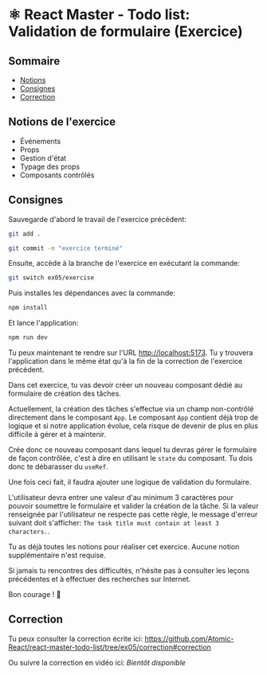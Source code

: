 # ⚛️ React Master - Todo list: Validation de formulaire (Exercice)

## Sommaire

<!-- no toc -->
*   [Notions](#notions-de-lexercice)
*   [Consignes](#consignes)
*   [Correction](#correction)

## Notions de l'exercice

*   Événements
*   Props
*   Gestion d'état
*   Typage des props
*   Composants contrôlés

## Consignes

Sauvegarde d'abord le travail de l'exercice précédent:

```bash
git add .
```

```bash
git commit -m "exercice terminé"
```

Ensuite, accède à la branche de l'exercice en exécutant la commande:

```bash
git switch ex05/exercise
```

Puis installes les dépendances avec la commande:

```bash
npm install
```

Et lance l'application:

```bash
npm run dev
```

Tu peux maintenant te rendre sur l'URL <http://localhost:5173>. Tu y trouvera l'application dans le même état qu'à la fin de la correction de l'exercice précédent.

Dans cet exercice, tu vas devoir créer un nouveau composant dédié au formulaire de création des tâches.

Actuellement, la création des tâches s'effectue via un champ non-contrôlé directement dans le composant `App`. Le composant `App` contient déjà trop de logique et si notre application évolue, cela risque de devenir de plus en plus difficile à gérer et à maintenir.

Crée donc ce nouveau composant dans lequel tu devras gérer le formulaire de façon contrôlée, c'est à dire en utilisant le `state` du composant. Tu dois donc te débarasser du `useRef`.

Une fois ceci fait, il faudra ajouter une logique de validation du formulaire.

L'utilisateur devra entrer une valeur d'au minimum 3 caractères pour pouvoir soumettre le formulaire et valider la création de la tâche. Si la valeur renseignée par l'utilisateur ne respecte pas cette règle, le message d'erreur suivant doit s'afficher: `The task title must contain at least 3 characters.`.

Tu as déjà toutes les notions pour réaliser cet exercice. Aucune notion supplémentaire n'est requise.

Si jamais tu rencontres des difficultés, n'hésite pas à consulter les leçons précédentes et à effectuer des recherches sur Internet.

Bon courage ! 💪

## Correction

Tu peux consulter la correction écrite ici: <https://github.com/Atomic-React/react-master-todo-list/tree/ex05/correction#correction>

Ou suivre la correction en vidéo ici: _Bientôt disponible_
